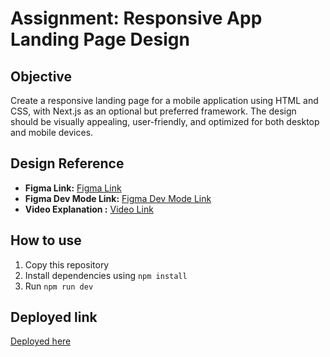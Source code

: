# Assignment: Responsive App Landing Page Design

## Objective

Create a responsive landing page for a mobile application using HTML and CSS, with Next.js as an optional but preferred framework. The design should be visually appealing, user-friendly, and optimized for both desktop and mobile devices.

## Design Reference

- **Figma Link:** [Figma Link](https://www.figma.com/community/file/1145991068621514311)
- **Figma Dev Mode Link:** [Figma Dev Mode Link](<https://www.figma.com/design/dvc71PcUEYRKrtnZOapRtI/App-Landing-Page-Finance-Bank-Money-(Community)?m=dev&node-id=0-1&t=uyErxTIHgm8nS2dC-1>)
- **Video Explanation :** [Video Link](https://www.loom.com/share/1735f90b5e464089935cd1dff4fca2b8?sid=ca423c04-d553-4631-97d7-fb84aa1766b6)

## How to use

1. Copy this repository
2. Install dependencies using `npm install`
3. Run `npm run dev`

## Deployed link

[Deployed here](https://github.com/Lunar-spec/uiFry)

